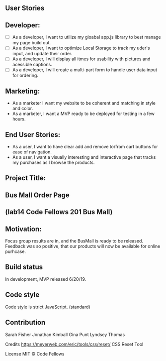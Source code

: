 ## User Stories

## Developer:
- [ ] As a developer, I want to utilize my gloabal app.js library to best manage my page build out. 
- [ ] As a developer, I want to optimize Local Storage to track my uder's input, and update their order.
- [ ] As a developer, I will display all itmes for usability with pictures and acessible captions. 
- [ ] As a developer, I will create a multi-part form to handle user data input for ordering. 

## Marketing:
- As a marketer I want my website to be coherent and matching in style and color.
- As a marketer, I want a MVP ready to be deployed for testing in a few hours. 


## End User Stories:
- As a user, I want to have clear add and remove to/from cart buttons for ease of navigation.
- As a user, I want a visually interesting and interactive page that tracks my purchases as I browse the products. 



## Project Title:
## Bus Mall Order Page
## (lab14 Code Fellows 201 Bus Mall)

## Motivation:
Focus group results are in, and the BusMall is ready to be released. Feedback was so positive, that our products will now be available for online purhcase. 

## Build status
In development, MVP released 6/20/19.

## Code style
Code style is strict JavaScript. (standard)

## Contribution
Sarah Fisher
Jonathan Kimball
Gina Punt
Lyndsey Thomas

Credits
https://meyerweb.com/eric/tools/css/reset/ CSS Reset Tool


License
MIT © Code Fellows

